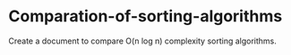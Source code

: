 # Comparation-of-sorting-algorithms
Create a document to compare O(n log n) complexity sorting algorithms.
